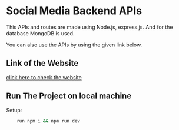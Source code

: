 # Social Media Backend APIs
This APIs and routes are made using Node.js, express.js. 
And for the database MongoDB is used.

You can also use the APIs by using the given link below.


## Link of the Website
[click here to check the website]()




## Run The Project on local machine

Setup:

```bash
    run npm i && npm run dev